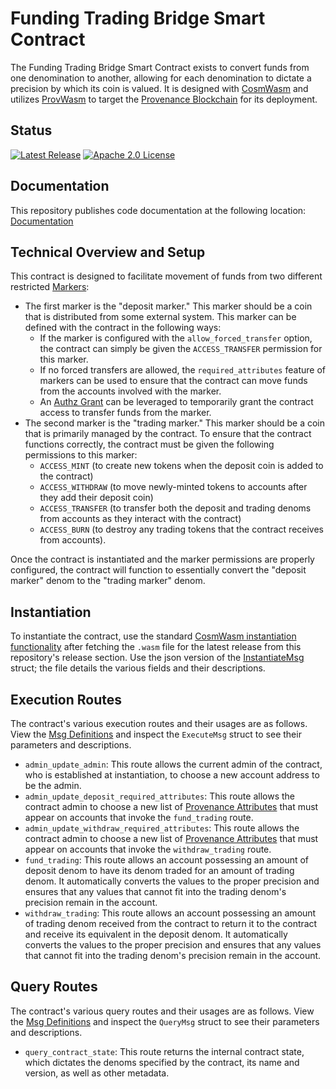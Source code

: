 # Funding Trading Bridge Smart Contract

The Funding Trading Bridge Smart Contract exists to convert funds from one denomination to another, allowing for each
denomination to dictate a precision by which its coin is valued.  It is designed with [CosmWasm](https://github.com/CosmWasm/cosmwasm)
and utilizes [ProvWasm](https://github.com/provenance-io/provwasm) to target the [Provenance Blockchain](https://provenance.io/)
for its deployment.

## Status
[![Latest Release][release-badge]][release-latest]
[![Apache 2.0 License][license-badge]][license-url]

## Documentation

This repository publishes code documentation at the following location: [Documentation](https://figuretechnologies.github.io/funding-trading-bridge-smart-contract/funding_trading_bridge_smart_contract/)

[license-badge]: https://img.shields.io/github/license/FigureTechnologies/funding-trading-bridge-smart-contract.svg
[license-url]: https://github.com/FigureTechnologies/funding-trading-bridge-smart-contract/blob/main/LICENSE
[release-badge]: https://img.shields.io/github/tag/FigureTechnologies/funding-trading-bridge-smart-contract.svg
[release-latest]: https://github.com/FigureTechnologies/funding-trading-bridge-smart-contract/releases/latest

## Technical Overview and Setup

This contract is designed to facilitate movement of funds from two different restricted [Markers](https://developer.provenance.io/docs/pb/modules/marker-module):
- The first marker is the "deposit marker."  This marker should be a coin that is distributed from some external system.
This marker can be defined with the contract in the following ways:
  - If the marker is configured with the `allow_forced_transfer` option, the contract can simply be given the `ACCESS_TRANSFER`
permission for this marker.
  - If no forced transfers are allowed, the `required_attributes` feature of markers can be used to ensure that the contract
can move funds from the accounts involved with the marker.
  - An [Authz Grant](https://docs.cosmos.network/v0.46/modules/authz/03_messages.html#MsgGrant) can be leveraged to 
temporarily grant the contract access to transfer funds from the marker.
- The second marker is the "trading marker." This marker should be a coin that is primarily managed by the contract. To
ensure that the contract functions correctly, the contract must be given the following permissions to this marker:
  - `ACCESS_MINT` (to create new tokens when the deposit coin is added to the contract)
  - `ACCESS_WITHDRAW` (to move newly-minted tokens to accounts after they add their deposit coin)
  - `ACCESS_TRANSFER` (to transfer both the deposit and trading denoms from accounts as they interact with the contract)
  - `ACCESS_BURN` (to destroy any trading tokens that the contract receives from accounts).

Once the contract is instantiated and the marker permissions are properly configured, the contract will function to 
essentially convert the "deposit marker" denom to the "trading marker" denom.

## Instantiation

To instantiate the contract, use the standard [CosmWasm instantiation functionality](https://docs.cosmwasm.com/docs/getting-started/interact-with-contract/#instantiating-the-contract)
after fetching the `.wasm` file for the latest release from this repository's release section.  Use the json version of 
the [InstantiateMsg](src/types/msg.rs) struct; the file details the various fields and their descriptions.

## Execution Routes

The contract's various execution routes and their usages are as follows.  View the [Msg Definitions](src/types/msg.rs)
and inspect the `ExecuteMsg` struct to see their parameters and descriptions.

- `admin_update_admin`: This route allows the current admin of the contract, who is established at instantiation, to 
choose a new account address to be the admin. 
- `admin_update_deposit_required_attributes`: This route allows the contract admin to choose a new list of 
[Provenance Attributes](https://developer.provenance.io/docs/pb/modules/attribute-module/) that must appear on accounts
that invoke the `fund_trading` route.
- `admin_update_withdraw_required_attributes`: This route allows the contract admin to choose a new list of
[Provenance Attributes](https://developer.provenance.io/docs/pb/modules/attribute-module/) that must appear on accounts
that invoke the `withdraw_trading` route.
- `fund_trading`: This route allows an account possessing an amount of deposit denom to have its denom traded for an 
amount of trading denom.  It automatically converts the values to the proper precision and ensures that any values that
cannot fit into the trading denom's precision remain in the account.
- `withdraw_trading`: This route allows an account possessing an amount of trading denom received from the contract to
return it to the contract and receive its equivalent in the deposit denom.  It automatically converts the values to the
proper precision and ensures that any values that cannot fit into the trading denom's precision remain in the account.

## Query Routes

The contract's various query routes and their usages are as follows.  View the [Msg Definitions](src/types/msg.rs)
and inspect the `QueryMsg` struct to see their parameters and descriptions.

- `query_contract_state`: This route returns the internal contract state, which dictates the denoms specified by the 
contract, its name and version, as well as other metadata.
